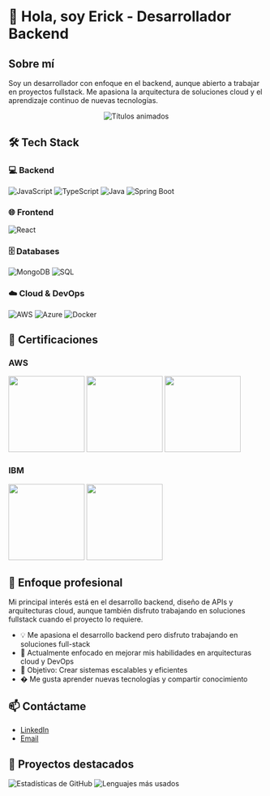 # 👋 Hola, soy Erick - Desarrollador Backend

## Sobre mí
Soy un desarrollador con enfoque en el backend, aunque abierto a trabajar en proyectos fullstack. Me apasiona la arquitectura de soluciones cloud y el aprendizaje continuo de nuevas tecnologías.



<p align="center">
  <img src="https://readme-typing-svg.demolab.com?font=Fira+Code&pause=1000&width=435&lines=Backend+Developer;Cloud+Enthusiast;Always+Learning" alt="Títulos animados" />
</p>

## 🛠️ Tech Stack

### 💻 Backend
![JavaScript](https://img.shields.io/badge/JavaScript-F7DF1E?style=for-the-badge&logo=javascript&logoColor=black)
![TypeScript](https://img.shields.io/badge/TypeScript-3178C6?style=for-the-badge&logo=typescript&logoColor=white)
![Java](https://img.shields.io/badge/Java-007396?style=for-the-badge&logo=openjdk&logoColor=white)
![Spring Boot](https://img.shields.io/badge/Spring_Boot-6DB33F?style=for-the-badge&logo=spring-boot&logoColor=white)

### 🌐 Frontend
![React](https://img.shields.io/badge/React-61DAFB?style=for-the-badge&logo=react&logoColor=black)

### 🗄️ Databases
![MongoDB](https://img.shields.io/badge/MongoDB-47A248?style=for-the-badge&logo=mongodb&logoColor=white)
![SQL](https://img.shields.io/badge/SQL-4479A1?style=for-the-badge&logo=mysql&logoColor=white)

### ☁️ Cloud & DevOps
![AWS](https://img.shields.io/badge/AWS-232F3E?style=for-the-badge&logo=amazon-aws&logoColor=white)
![Azure](https://img.shields.io/badge/Azure-0089D6?style=for-the-badge&logo=microsoft-azure&logoColor=white)
![Docker](https://img.shields.io/badge/Docker-2496ED?style=for-the-badge&logo=docker&logoColor=white)

## 📜 Certificaciones


### AWS
<img src="https://github.com/user-attachments/assets/c2455037-beeb-4b62-902b-2533aba18f25" width="150">
<img src="https://github.com/user-attachments/assets/87838f60-ee9c-4b77-9434-16bc67655edd" width="150">
<img src="https://github.com/user-attachments/assets/c0fb3ad3-53dd-4e92-ab72-27dda9911f68" width="150">

### IBM
<img src="https://github.com/user-attachments/assets/5123f833-bf3c-42a9-9162-eeacda86ae1d" width="150">
<img src="https://github.com/user-attachments/assets/513df9b8-96f5-4d6a-9225-9dd3f67d9f5c" width="150">


## 🌱 Enfoque profesional
Mi principal interés está en el desarrollo backend, diseño de APIs y arquitecturas cloud, aunque también disfruto trabajando en soluciones fullstack cuando el proyecto lo requiere.

- 💡 Me apasiona el desarrollo backend pero disfruto trabajando en soluciones full-stack
- 🌱 Actualmente enfocado en mejorar mis habilidades en arquitecturas cloud y DevOps
- 🎯 Objetivo: Crear sistemas escalables y eficientes
- � Me gusta aprender nuevas tecnologías y compartir conocimiento

## 📫 Contáctame

- [LinkedIn](https://www.linkedin.com/in/erick-santiago-montero-sutachan-4b2001304/)
- [Email](mailto:e.santiagom.s@gmail.com)

## 💼 Proyectos destacados


![Estadísticas de GitHub](https://github-readme-stats.vercel.app/api?username=Erick01081&show_icons=true&theme=radical)
![Lenguajes más usados](https://github-readme-stats.vercel.app/api/top-langs/?username=Erick01081&layout=compact&theme=radical)


